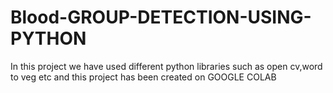 # Blood-GROUP-DETECTION-USING-PYTHON
In this project we have used different python libraries such as open cv,word to veg etc and this project has been created on GOOGLE COLAB
